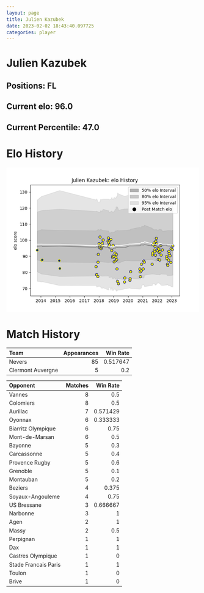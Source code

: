 ```yaml
---  
layout: page  
title: Julien Kazubek  
date: 2023-02-02 18:43:40.097725  
categories: player  
---
```

# Julien Kazubek

## Positions: FL

## Current elo: 96.0

## Current Percentile: 47.0

# Elo History


![elo history](history_JulienKazubek.png)
# Match History


| Team              |   Appearances |   Win Rate |
|:------------------|--------------:|-----------:|
| Nevers            |            85 |   0.517647 |
| Clermont Auvergne |             5 |   0.2      |

| Opponent             |   Matches |   Win Rate |
|:---------------------|----------:|-----------:|
| Vannes               |         8 |   0.5      |
| Colomiers            |         8 |   0.5      |
| Aurillac             |         7 |   0.571429 |
| Oyonnax              |         6 |   0.333333 |
| Biarritz Olympique   |         6 |   0.75     |
| Mont-de-Marsan       |         6 |   0.5      |
| Bayonne              |         5 |   0.3      |
| Carcassonne          |         5 |   0.4      |
| Provence Rugby       |         5 |   0.6      |
| Grenoble             |         5 |   0.1      |
| Montauban            |         5 |   0.2      |
| Beziers              |         4 |   0.375    |
| Soyaux-Angouleme     |         4 |   0.75     |
| US Bressane          |         3 |   0.666667 |
| Narbonne             |         3 |   1        |
| Agen                 |         2 |   1        |
| Massy                |         2 |   0.5      |
| Perpignan            |         1 |   1        |
| Dax                  |         1 |   1        |
| Castres Olympique    |         1 |   0        |
| Stade Francais Paris |         1 |   1        |
| Toulon               |         1 |   0        |
| Brive                |         1 |   0        |